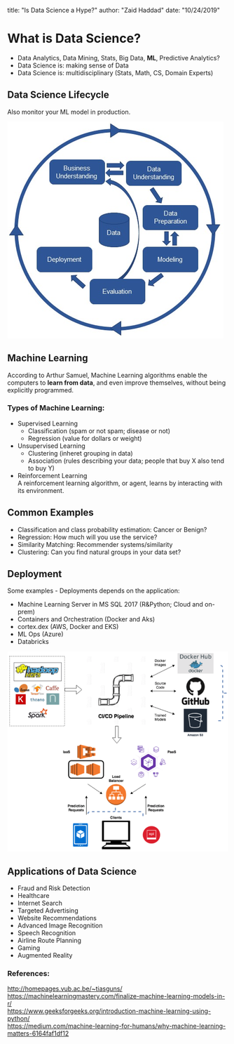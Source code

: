 title: "Is Data Science a Hype?"
author: "Zaid Haddad"
date: "10/24/2019"

# What is Data Science?

- Data Analytics, Data Mining, Stats, Big Data, **ML**, Predictive Analytics?
- Data Science is: making sense of Data
- Data Science is: multidisciplinary (Stats, Math, CS, Domain Experts)


## Data Science Lifecycle

Also monitor your ML model in production. 

![](Data-Mining-Lifecycle.jpg)

## Machine Learning
    
According to Arthur Samuel, Machine Learning algorithms enable the computers to **learn from data**, and even improve themselves, without being explicitly programmed.
                         
### Types of Machine Learning:    
* Supervised Learning       
    -  Classification (spam or not spam; disease or not)    
    -  Regression (value for dollars or weight)     
* Unsupervised Learning          
    -  Clustering (inheret grouping in data)    
    -  Association (rules describing your data; people that buy X also tend to buy Y)    
* Reinforcement Learning         
A reinforcement learning algorithm, or agent, learns by interacting with its environment.   

## Common Examples

-  Classification and class probability estimation: Cancer or Benign?
-  Regression: How much will you use the service?
-  Similarity Matching: Recommender systems/similarity
-  Clustering: Can you find natural groups in your data set?


## Deployment

Some examples - Deployments depends on the application:
- Machine Learning Server in MS SQL 2017 (R&Python; Cloud and on-prem)
- Containers and Orchestration (Docker and Aks)
- cortex.dex (AWS, Docker and EKS)
- ML Ops (Azure)
- Databricks

![](deployment.png)

## Applications of Data Science
- Fraud and Risk Detection
- Healthcare
- Internet Search
- Targeted Advertising
- Website Recommendations
- Advanced Image Recognition
- Speech Recognition
- Airline Route Planning
- Gaming
- Augmented Reality

### References:

 http://homepages.vub.ac.be/~tiasguns/      
 https://machinelearningmastery.com/finalize-machine-learning-models-in-r/      
 https://www.geeksforgeeks.org/introduction-machine-learning-using-python/      
 https://medium.com/machine-learning-for-humans/why-machine-learning-matters-6164faf1df12    

 

